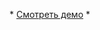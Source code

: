 <div style="display: flex; align-items: center;">
    <p style="align-self: center;">
        *
        <a href="https://aduenko-vladislav.github.io/react-landing/">Смотреть демо</a>
        *
    </p>
</div>
